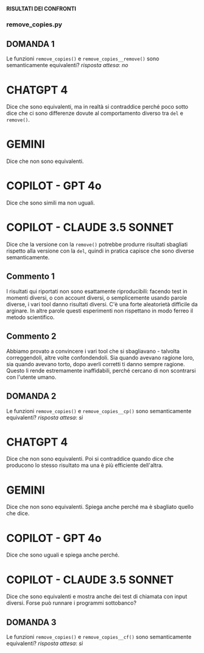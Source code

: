 
#### RISULTATI DEI CONFRONTI 

### remove_copies.py

## DOMANDA 1
Le funzioni `remove_copies()` e `remove_copies__remove()` sono semanticamente equivalenti? 
_risposta attesa_: *no*

# CHATGPT 4
Dice che sono equivalenti, ma in realtà si contraddice perché poco sotto dice che ci sono differenze dovute al comportamento diverso tra `del` e `remove()`.

# GEMINI
Dice che non sono equivalenti.

# COPILOT - GPT 4o
Dice che sono simili ma non uguali.

# COPILOT - CLAUDE 3.5 SONNET
Dice che la versione con la `remove()` potrebbe produrre risultati sbagliati rispetto alla versione con la `del`, quindi in pratica capisce che sono diverse semanticamente.

## Commento 1
I risultati qui riportati non sono esattamente riproducibili: facendo test in momenti diversi, o con account diversi, o semplicemente usando parole diverse, i vari tool danno risultati diversi. C'è una forte aleatorietà difficile da arginare. In altre parole questi esperimenti non rispettano in modo ferreo il metodo scientifico.

## Commento 2
Abbiamo provato a convincere i vari tool che si sbagliavano - talvolta correggendoli, altre volte confondendoli. Sia quando avevano ragione loro, sia quando avevano torto, dopo averli corretti ti danno sempre ragione. Questo li rende estremamente inaffidabili, perché cercano di non scontrarsi con l'utente umano.


## DOMANDA 2
Le funzioni `remove_copies()` e `remove_copies__cp()` sono semanticamente equivalenti?
_risposta attesa_: *sì*

# CHATGPT 4
Dice che non sono equivalenti. Poi si contraddice quando dice che producono lo stesso risultato ma una è più efficiente dell'altra.

# GEMINI
Dice che non sono equivalenti. Spiega anche perché ma è sbagliato quello che dice.

# COPILOT - GPT 4o
Dice che sono uguali e spiega anche perché.

# COPILOT - CLAUDE 3.5 SONNET
Dice che sono equivalenti e mostra anche dei test di chiamata con input diversi.
Forse può runnare i programmi sottobanco?


## DOMANDA 3
Le funzioni `remove_copies()` e `remove_copies__cf()` sono semanticamente equivalenti?
_risposta attesa_: *sì*

